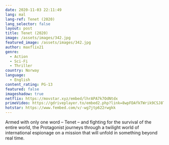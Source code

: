 ```yaml
---
date: 2020-11-03 22:11:49
lang: mal
lang-ref: Tenet (2020)
lang_selector: false
layout: post
title: Tenet (2020)
image: /assets/images/342.jpg
featured_image: /assets/images/342.jpg
author: maxflix21
genre:
  - Action
  - Sci-Fi
  - Thriller
country: Norway
language:
  - English
content_rating: PG-13
featured: false
imageshadow: true
netflix: https://movstar.xyz/embed/lhrAPA7k7OdNtdx
primeVideo: https://gdriveplayer.to/embed2.php?link=8wpFDAfkTWrik9CSJ8TFJApUDkEqPMrFl32EKUYo0oVIQ%252BsaW4MDl4zO3hUAjn8CibuCZISgjGDe5X6nGqVj6db582QV2xonmQ1k8zLXqLLZ7ttOmiPy6GAezzN8blJ1Kn64I%252BsGAsGQo0fagqNR7aQ61W%252FplvNJHTqHFm6cnF4%252BP3lZKhxLP%252FPYW%252F9gQWChY%253D
hotstar: https://www.fembed.com/v/-wg7jtp622rwgkk
---
```

Armed with only one word – Tenet – and fighting for the survival of the entire world, the Protagonist journeys through a twilight world of international espionage on a mission that will unfold in something beyond real time.